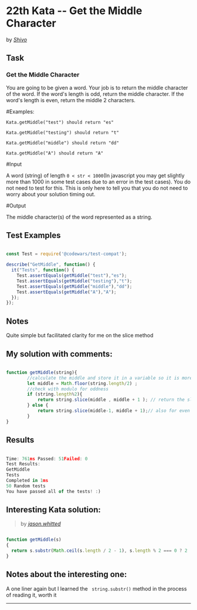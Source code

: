 # 22th Kata -- Get the Middle Character

by *[Shivo](https://www.codewars.com/users/Shivo)*


## Task

### Get the Middle Character

You are going to be given a word. Your job is to return the middle character of the word. If the word's length is odd, return the middle character. If the word's length is even, return the middle 2 characters.

#Examples:
```
Kata.getMiddle("test") should return "es"

Kata.getMiddle("testing") should return "t"

Kata.getMiddle("middle") should return "dd"

Kata.getMiddle("A") should return "A"
```
#Input

A word (string) of length ``` 0 < str < 1000 ```(In javascript you may get slightly more than 1000 in some test cases due to an error in the test cases). You do not need to test for this. This is only here to tell you that you do not need to worry about your solution timing out.

#Output

The middle character(s) of the word represented as a string.


## Test Examples

```js

const Test = require('@codewars/test-compat');

describe("GetMiddle", function() {
  it("Tests", function() {
    Test.assertEquals(getMiddle("test"),"es");
    Test.assertEquals(getMiddle("testing"),"t");
    Test.assertEquals(getMiddle("middle"),"dd");
    Test.assertEquals(getMiddle("A"),"A");
  });
});

```


## Notes

Quite simple but facilitated clarity for me on the slice method
## My solution with comments:

```js

function getMiddle(string){
        //calculate the middle and store it in a variable so it is more clear when manipulating
        let middle = Math.floor(string.length/2) ;
        //check with modulo for oddness
        if (string.length%2){
            return string.slice(middle , middle + 1 ); // return the slice using middle
        } else {
            return string.slice(middle-1, middle + 1);// also for even return the slice using middle
        }
}
```


## Results

```js

Time: 761ms Passed: 51Failed: 0
Test Results:
GetMiddle
Tests
Completed in 1ms
50 Random tests
You have passed all of the tests! :)

```

## Interesting Kata solution:
> by *[jason.whitted](https://www.codewars.com/users/jason.whitted)*

```js

function getMiddle(s)
{
  return s.substr(Math.ceil(s.length / 2 - 1), s.length % 2 === 0 ? 2 : 1);
}
```

## Notes about the interesting one:

A one liner again but I learned the ``` string.substr()``` method in the process of reading it, worth it


---